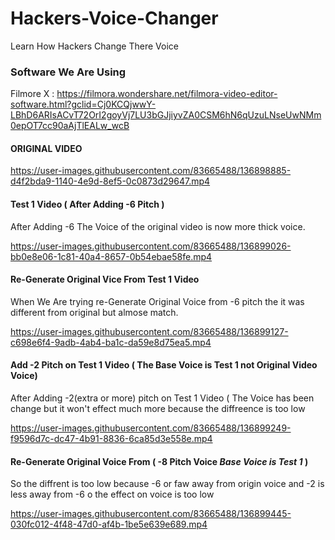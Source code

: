 # Hackers-Voice-Changer
Learn How Hackers Change There Voice

### Software We Are Using

Filmore X : https://filmora.wondershare.net/filmora-video-editor-software.html?gclid=Cj0KCQjwwY-LBhD6ARIsACvT72OrI2goyVj7LU3bGJjiyvZA0CSM6hN6qUzuLNseUwNMm0epOT7cc90aAjTlEALw_wcB

#### ORIGINAL VIDEO

https://user-images.githubusercontent.com/83665488/136898885-d4f2bda9-1140-4e9d-8ef5-0c0873d29647.mp4

#### Test 1 Video ( After Adding -6 Pitch )
After Adding -6 The Voice of the  original video is now more thick voice.

https://user-images.githubusercontent.com/83665488/136899026-bb0e8e06-1c81-40a4-8657-0b54ebae58fe.mp4

#### Re-Generate Original Vice From Test 1 Video
When We Are trying re-Generate Original Voice from -6 pitch the it was different from original but almose match.

https://user-images.githubusercontent.com/83665488/136899127-c698e6f4-9adb-4ab4-ba1c-da59e8d75ea5.mp4

#### Add -2 Pitch on Test 1 Video ( The Base Voice is Test 1 not Original Video Voice)
After Adding -2(extra or more) pitch on Test 1 Video ( The Voice has been change but it won't effect much more because the diffreence is too low

https://user-images.githubusercontent.com/83665488/136899249-f9596d7c-dc47-4b91-8836-6ca85d3e558e.mp4

#### Re-Generate Original Voice From ( -8 Pitch Voice *Base Voice is Test 1* )
So the diffrent is too low because -6 or faw away from origin voice and -2 is less away from -6 o the effect  on voice is too low

https://user-images.githubusercontent.com/83665488/136899445-030fc012-4f48-47d0-af4b-1be5e639e689.mp4

